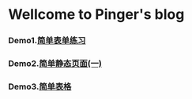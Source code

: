 # Wellcome to Pinger's blog
### Demo1.[简单表单练习](form.html)
### Demo2.[简单静态页面(一)](task1.html)
### Demo3.[简单表格](task2.html)

